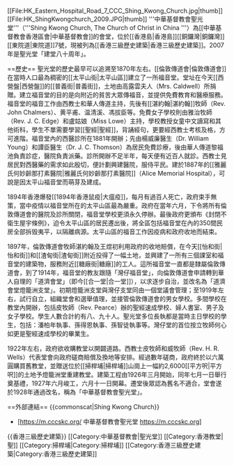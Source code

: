 [[File:HK_Eastern_Hospital_Road_7_CCC_Shing_Kwong_Church.jpg|thumb]]
[[File:HK_ShingKwongchurch_2009.JPG|thumb]]
'''中華基督教會聖光堂'''（'''Shing Kwong Church, The Church of Christ in China '''）為[[中華基督教會香港區會|中華基督教會]]的會堂，位於[[香港島|香港島]][[銅鑼灣|銅鑼灣]][[東院道|東院道]]7號，現被列為[[香港三級歷史建築|香港三級歷史建築]]。2007年是聖光堂「建堂八十周年」。

==歷史==
聖光堂的歷史最早可以追溯至1870年左右。[[倫敦傳道會|倫敦傳道會]]在當時人口最為稠密的[[太平山街|太平山區]]建立了一所福音堂。堂址在今天[[西營盤|西營盤]]的[[普義街|普義街]]，土地由高露雲夫人（Mrs. Caldwell）所捐贈。建立福音堂的目的是向附近的貧苦大眾傳福音，並提供免費教育和醫療服務。福音堂的福音工作由西教士和華人傳道主持，先後有[[湛約翰|湛約翰]]牧師（Rev. John Chalmers）、黄平甫、温清溪、馮拔臣等。免費女子學校則由雅治牧師（Rev. J. C. Edge）和盧姑娘（Miss Lowe）主持，學校教授女童中文讀寫和其他術科，學生不單需要學習[[聖經|聖經]]，背誦經句，更要經西教士考核及格，方可進階。福音堂內的西醫診所在1881年開辦；先由楊威廉醫生（Dr. William Young）和譚臣醫生（Dr. J. C. Thomson）為居民免費診療，後由華人傳道黎福池負責診症，醫院負責派藥。診所開辦不足半年，每天便有近百人就診。西教士見居民對西醫藥的需求如此殷切，便計劃興建醫院，服侍平民。建於1887年的[[雅麗氏何妙齡那打素醫院|雅麗氏何妙齡那打素醫院]]（Alice Memorial Hospital），可說是因太平山福音堂而萌芽及建成。

1894年香港爆發[[1894年香港鼠疫|大瘟疫]]，每月有過百人死亡，政府束手無策，當中疫情以福音堂所在的太平山區最為嚴重。政府在當年六月，下令將所有倫敦傳道會的醫院及診所關閉，福音堂學校更須永久停辦。最後政府更頒布《封閉不衛生屋宇條例》，迫令太平山區的居民遷出後，將全區包括福音堂在內的350間民房全部拆毁夷平，以隔離病源。太平山區的福音工作因疫病和政府收地而結束。

1897年，倫敦傳道會牧師湛約翰及王煜初利用政府的收地賠償，在今天[[怡和街|怡和街]]和[[渣甸街|渣甸街]]附近投得了一幅土地，並興建了一所有三個課室和福音堂的建築物，服務附近[[糖廠街|糖廠]]的工人。這所福音堂一直都是隸屬倫敦傳道會，到了1914年，福音堂的教友跟隨「灣仔福音堂」，向倫敦傳道會申請轉到華人自理的「道濟會堂」（即今[[合一堂|合一堂]]），以求逐步自治，並改名為「道濟會堂燈籠洲支堂」。初期燈籠洲支堂與灣仔支堂同由一個堂議會管理；至1919年左右，試行自立，組織堂會和選舉值理，並接管倫敦傳道會的男女學校。多間學校在教堂內開辦，包括皮牧師（Rev. Pearce）辦的聖經速成學校、婦人書室、男子及女子學校。學生人數合計約有八、九十人。聖光堂多位長執都是當時主日學校的學生，包括：潘柏年執事、孫得恩執事、孫智徒執事等。灣仔堂的首位按立牧師何心如更是聖經速成學校的畢業生。

1922年左右，政府欲收購教堂以開闢道路。西教士皮牧師和威牧師（Rev. H. R. Wells）代表堂會向政府磋商賠償及換地等安排。經過數年磋商，政府終於以六萬圓購買舊教堂，並贈送位於[[掃桿埔|掃桿埔]]山崗上一幅約2,6000[[平方呎|平方呎]]的土地予燈籠洲堂重建教堂。建築工程由1926年三月開始，同年七月一日舉行奠基禮，1927年六月峻工，六月十一日開幕。遷堂後眾認為舊名不適合，堂會遂於1928年通過改名，稱為「中華基督教會聖光堂」。

==外部連結==
{{commonscat|Shing Kwong Church}}
* [https://m.cccskc.org/ 中華基督教會聖光堂 https://m.cccskc.org]

{{香港三級歷史建築}}
[[Category:中華基督教會|聖光堂]]
[[Category:香港教堂|聖]]
[[Category:掃桿埔|Category:掃桿埔]]
[[Category:香港三級歷史建築|Category:香港三級歷史建築]]